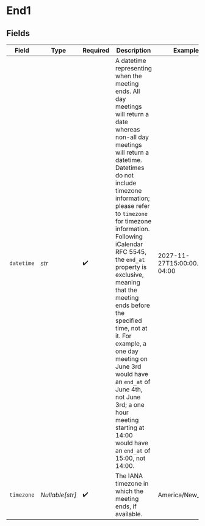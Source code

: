 # End1


## Fields

| Field                                                                                                                                                                                                                                                                                                                                                                                                                                                                                                                                                           | Type                                                                                                                                                                                                                                                                                                                                                                                                                                                                                                                                                            | Required                                                                                                                                                                                                                                                                                                                                                                                                                                                                                                                                                        | Description                                                                                                                                                                                                                                                                                                                                                                                                                                                                                                                                                     | Example                                                                                                                                                                                                                                                                                                                                                                                                                                                                                                                                                         |
| --------------------------------------------------------------------------------------------------------------------------------------------------------------------------------------------------------------------------------------------------------------------------------------------------------------------------------------------------------------------------------------------------------------------------------------------------------------------------------------------------------------------------------------------------------------- | --------------------------------------------------------------------------------------------------------------------------------------------------------------------------------------------------------------------------------------------------------------------------------------------------------------------------------------------------------------------------------------------------------------------------------------------------------------------------------------------------------------------------------------------------------------- | --------------------------------------------------------------------------------------------------------------------------------------------------------------------------------------------------------------------------------------------------------------------------------------------------------------------------------------------------------------------------------------------------------------------------------------------------------------------------------------------------------------------------------------------------------------- | --------------------------------------------------------------------------------------------------------------------------------------------------------------------------------------------------------------------------------------------------------------------------------------------------------------------------------------------------------------------------------------------------------------------------------------------------------------------------------------------------------------------------------------------------------------- | --------------------------------------------------------------------------------------------------------------------------------------------------------------------------------------------------------------------------------------------------------------------------------------------------------------------------------------------------------------------------------------------------------------------------------------------------------------------------------------------------------------------------------------------------------------- |
| `datetime`                                                                                                                                                                                                                                                                                                                                                                                                                                                                                                                                                      | *str*                                                                                                                                                                                                                                                                                                                                                                                                                                                                                                                                                           | :heavy_check_mark:                                                                                                                                                                                                                                                                                                                                                                                                                                                                                                                                              | A datetime representing when the meeting ends. All day meetings will return a date whereas non-all day meetings will return a datetime. Datetimes do not include timezone information; please refer to `timezone` for timezone information. Following iCalendar RFC 5545, the `end_at` property is exclusive, meaning that the meeting ends before the specified time, not at it. For example, a one day meeting on June 3rd would have an `end_at` of June 4th, not June 3rd; a one hour meeting starting at 14:00 would have an `end_at` of 15:00, not 14:00. | 2027-11-27T15:00:00.000-04:00                                                                                                                                                                                                                                                                                                                                                                                                                                                                                                                                   |
| `timezone`                                                                                                                                                                                                                                                                                                                                                                                                                                                                                                                                                      | *Nullable[str]*                                                                                                                                                                                                                                                                                                                                                                                                                                                                                                                                                 | :heavy_check_mark:                                                                                                                                                                                                                                                                                                                                                                                                                                                                                                                                              | The IANA timezone in which the meeting ends, if available.                                                                                                                                                                                                                                                                                                                                                                                                                                                                                                      | America/New_York                                                                                                                                                                                                                                                                                                                                                                                                                                                                                                                                                |